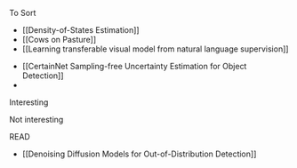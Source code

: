 
To Sort
- [[Density-of-States Estimation]]
- [[Cows on Pasture]]
- [[Learning transferable visual model from natural language supervision]]
* [[CertainNet Sampling-free Uncertainty Estimation for Object Detection]]
* 
Interesting

Not interesting


READ
- [[Denoising Diffusion Models for Out-of-Distribution Detection]]
